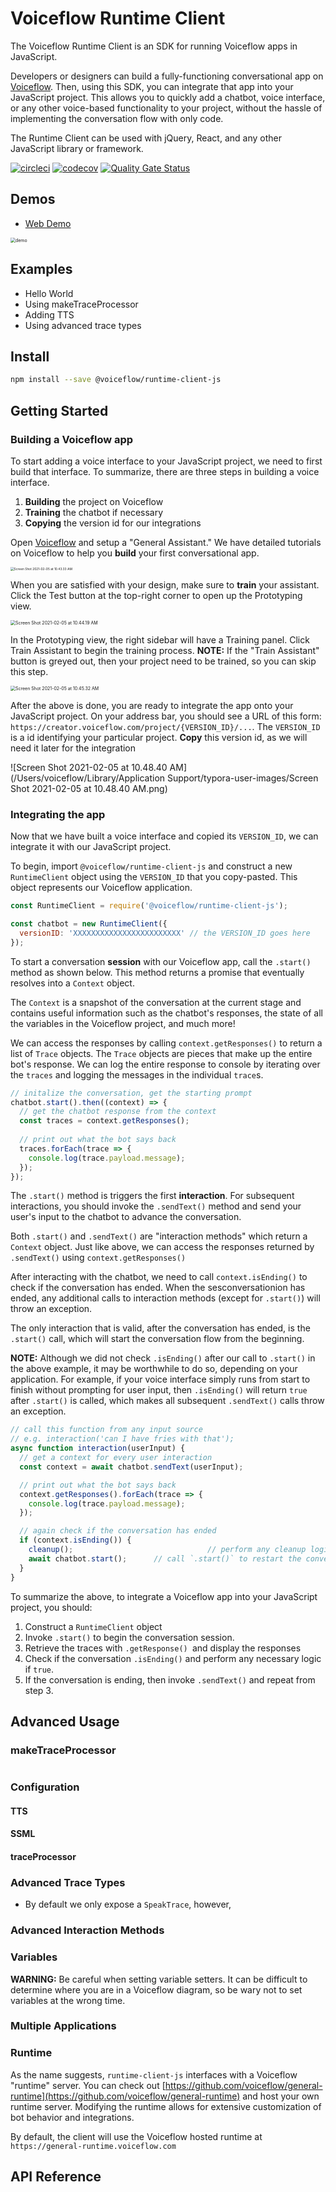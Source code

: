 # Voiceflow Runtime Client

The Voiceflow Runtime Client is an SDK for running Voiceflow apps in JavaScript. 

Developers or designers can build a fully-functioning conversational app on [Voiceflow](https://creator.voiceflow.com). Then, using this SDK, you can integrate that app into your JavaScript project. This allows you to quickly add a chatbot, voice interface, or any other voice-based functionality to your project, without the hassle of implementing the conversation flow with only code.

The Runtime Client can be used with jQuery, React, and any other JavaScript library or framework. 

[![circleci](https://circleci.com/gh/voiceflow/runtime-client-js/tree/master.svg?style=shield&circle-token=a4447ba98e39b43cc47fd6da870ca68ff0ca5db0)](https://circleci.com/gh/voiceflow/runtime-client-js/tree/master)
[![codecov](https://codecov.io/gh/voiceflow/runtime-client-js/branch/master/graph/badge.svg?token=RYypRxePDX)](https://codecov.io/gh/voiceflow/runtime-client-js)
[![Quality Gate Status](https://sonarcloud.io/api/project_badges/measure?project=voiceflow_runtime-client-js&metric=alert_status&token=088b80f6baf3c958b609f31f64b65289bd4586dc)](https://sonarcloud.io/dashboard?id=voiceflow_runtime-client-js)



## Demos

- [Web Demo](https://voiceflow-burger.webflow.io/)

<img src="https://user-images.githubusercontent.com/5643574/106966841-17b9ee00-6714-11eb-868a-26751b7d560e.png" alt="demo" style="zoom:50%;" />



## Examples

- Hello World
- Using makeTraceProcessor
- Adding TTS
- Using advanced trace types



## Install

```bash
npm install --save @voiceflow/runtime-client-js
```



## Getting Started

### Building a Voiceflow app

To start adding a voice interface to your JavaScript project, we need to first build that interface. To summarize, there are three steps in building a voice interface.

1. **Building** the project on Voiceflow
2. **Training** the chatbot if necessary
3. **Copying** the version id for our integrations

Open [Voiceflow](https://creator.voiceflow.com) and setup a "General Assistant."  We have detailed tutorials on Voiceflow to help you **build** your first conversational app. 

<img src="/Users/voiceflow/Library/Application Support/typora-user-images/Screen Shot 2021-02-05 at 10.43.33 AM.png" alt="Screen Shot 2021-02-05 at 10.43.33 AM" style="zoom:35%;" />

When you are satisfied with your design, make sure to **train** your assistant. Click the Test button at the top-right corner to open up the Prototyping view.

<img src="/Users/voiceflow/Library/Application Support/typora-user-images/Screen Shot 2021-02-05 at 10.44.19 AM.png" alt="Screen Shot 2021-02-05 at 10.44.19 AM" style="zoom:50%;" />

In the Prototyping view, the right sidebar will have a Training panel. Click Train Assistant to begin the training process. **NOTE:** If the "Train Assistant" button is greyed out, then your project need to be trained, so you can skip this step.

<img src="/Users/voiceflow/Library/Application Support/typora-user-images/Screen Shot 2021-02-05 at 10.45.32 AM.png" alt="Screen Shot 2021-02-05 at 10.45.32 AM" style="zoom:50%;" />

After the above is done, you are ready to integrate the app onto your JavaScript project. On your address bar, you should see a URL of this form: `https://creator.voiceflow.com/project/{VERSION_ID}/...`. The `VERSION_ID` is a id identifying your particular project. **Copy** this version id, as we will need it later for the integration

![Screen Shot 2021-02-05 at 10.48.40 AM](/Users/voiceflow/Library/Application Support/typora-user-images/Screen Shot 2021-02-05 at 10.48.40 AM.png)



### Integrating the app

Now that we have built a voice interface and copied its `VERSION_ID`, we can integrate it with our JavaScript project.

To begin, import `@voiceflow/runtime-client-js` and construct a new `RuntimeClient` object using the `VERSION_ID` that you copy-pasted. This object represents our Voiceflow application.

```js
const RuntimeClient = require('@voiceflow/runtime-client-js');

const chatbot = new RuntimeClient({
  versionID: 'XXXXXXXXXXXXXXXXXXXXXXXX' // the VERSION_ID goes here
});
```

To start a conversation **session** with our Voiceflow app, call the `.start()` method as shown below. This method returns a promise that eventually resolves into a `Context` object. 

The `Context` is a snapshot of the conversation at the current stage and contains useful information such as the chatbot's responses, the state of all the variables in the Voiceflow project, and much more!

We can access the responses by calling `context.getResponses()` to return a list of `Trace` objects. The `Trace` objects are pieces that make up the entire bot's response. We can log the entire response to console by iterating over the `traces` and logging the messages in the individual `trace`s.

```js
// initalize the conversation, get the starting prompt
chatbot.start().then((context) => {
  // get the chatbot response from the context
  const traces = context.getResponses();
  
  // print out what the bot says back
  traces.forEach(trace => {
    console.log(trace.payload.message);
  });
});
```

The `.start()` method is triggers the first **interaction**. For subsequent interactions, you should invoke the `.sendText()` method and send your user's input to the chatbot to advance the conversation.

Both `.start()` and `.sendText()` are "interaction methods" which return a `Context` object. Just like above, we can access the responses returned by `.sendText()` using `context.getResponses()`

After interacting with the chatbot, we need to call `context.isEnding()` to check if the conversation has ended. When the sesconversationion has ended, any additional calls to interaction methods (except for `.start()`) will throw an exception. 

The only interaction that is valid, after the conversation has ended, is the `.start()` call, which will start the conversation flow from the beginning. 

**NOTE:** Although we did not check `.isEnding()` after our call to `.start()` in the above example, it may be worthwhile to do so, depending on your application. For example, if your voice interface simply runs from start to finish without prompting for user input, then `.isEnding()` will return `true` after `.start()` is called, which makes all subsequent `.sendText()` calls throw an exception.

```js
// call this function from any input source
// e.g. interaction('can I have fries with that');
async function interaction(userInput) {
  // get a context for every user interaction
  const context = await chatbot.sendText(userInput);

  // print out what the bot says back
  context.getResponses().forEach(trace => {
    console.log(trace.payload.message);
  });

  // again check if the conversation has ended
  if (context.isEnding()) {
    cleanup();			 					// perform any cleanup logic
    await chatbot.start();		// call `.start()` to restart the conversation if necessary
  }
}
```

To summarize the above, to integrate a Voiceflow app into your JavaScript project, you should:

1. Construct a `RuntimeClient` object
2. Invoke `.start()` to begin the conversation session.
3. Retrieve the traces with `.getResponse() `and display the responses
4. Check if the conversation `.isEnding()` and perform any necessary logic if `true`.
5. If the conversation is ending, then invoke `.sendText()` and repeat from step 3.



## Advanced Usage

### makeTraceProcessor

```js

```



### Configuration



#### TTS



#### SSML



#### traceProcessor



### Advanced Trace Types

- By default we only expose a `SpeakTrace`, however, 



### Advanced Interaction Methods



### Variables

**WARNING:** Be careful when setting variable setters. It can be difficult to determine where you are in a Voiceflow diagram, so be wary not to set variables at the wrong time. 



### Multiple Applications



### Runtime

As the name suggests, `runtime-client-js` interfaces with a Voiceflow "runtime" server. You can check out [https://github.com/voiceflow/general-runtime](https://github.com/voiceflow/general-runtime) and host your own runtime server. Modifying the runtime allows for extensive customization of bot behavior and integrations.

By default, the client will use the Voiceflow hosted runtime at `https://general-runtime.voiceflow.com`



## API Reference